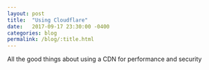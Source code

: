 ```yaml
---
layout: post
title:  "Using Cloudflare"
date:   2017-09-17 23:30:00 -0400
categories: blog
permalink: /blog/:title.html
---
```


All the good things about using a CDN for performance and security
